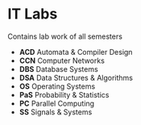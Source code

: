 # IT Labs

Contains lab work of all semesters
- **ACD**  Automata & Compiler Design
- **CCN**  Computer Networks
- **DBS**  Database Systems
- **DSA**  Data Structures & Algorithms
- **OS**   Operating Systems
- **PaS**  Probability & Statistics
- **PC**   Parallel Computing
- **SS**   Signals & Systems


